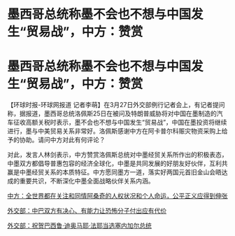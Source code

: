 # 墨西哥总统称墨不会也不想与中国发生“贸易战”，中方：赞赏

# 墨西哥总统称墨不会也不想与中国发生“贸易战”，中方：赞赏

【环球时报-环球网报道
记者李萌】在3月27日外交部例行记者会上，有记者提问称，据报道，墨西哥总统洛佩斯25日在被问及特朗普威胁将对中国在墨制造的汽车征收高额关税时表示，墨不会也不想与中国发生“贸易战”，中国在墨投资将继续进行，墨与中美贸易关系非常好。洛佩斯感谢中方在阿卡普尔科赈灾物资采购上给予的协助。请问中方对此有何评论？

对此，发言人林剑表示，中方赞赏洛佩斯总统对中墨经贸关系所作出的积极表态，中墨双方都倡导普惠包容的经济全球化，中墨是共同发展的好朋友好伙伴，互利共赢是中墨经贸关系的本质特征。中方愿同墨方一道，落实好两国元首旧金山会晤达成的重要共识，不断深化中墨全面战略伙伴关系内涵。

[中方：全世界都在关注和同情阿桑奇的人权状况和个人命运，公平正义应得到伸张](https://news.qq.com/rain/a/20240327A06DLY00)

[外交部：中巴双方有决心、有能力让恐怖分子付出应有代价](https://news.qq.com/rain/a/20240327A06B4K00)

[外交部：祝贺巴西鲁·迪奥马耶·法耶当选塞内加尔总统](https://news.qq.com/rain/a/20240327A06FQY00)

